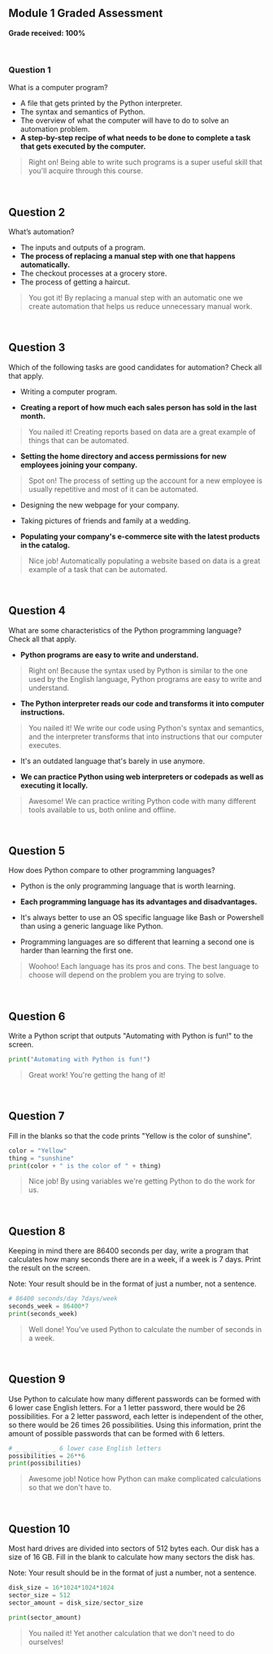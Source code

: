 ## Module 1 Graded Assessment

__Grade received: 100%__

<br>

### Question 1

What is a computer program?

* A file that gets printed by the Python interpreter.
* The syntax and semantics of Python.
* The overview of what the computer will have to do to solve an automation problem.
* **A step-by-step recipe of what needs to be done to complete a task that gets executed by the computer.**

> Right on! Being able to write such programs is a super useful skill that you'll acquire through this course.

<br>

## Question 2

What’s automation?

* The inputs and outputs of a program.
* **The process of replacing a manual step with one that happens automatically.**
* The checkout processes at a grocery store.
* The process of getting a haircut.

> You got it! By replacing a manual step with an automatic one we create automation that helps us reduce unnecessary manual work.

<br>

## Question 3

Which of the following tasks are good candidates for automation? Check all that apply.


* Writing a computer program.

* **Creating a report of how much each sales person has sold in the last month.**
> You nailed it! Creating reports based on data are a great example of things that can be automated.

* **Setting the home directory and access permissions for new employees joining your company.**
>Spot on! The process of setting up the account for a new employee is usually repetitive and most of it can be automated.

* Designing the new webpage for your company.
* Taking pictures of friends and family at a wedding.

* **Populating your company's e-commerce site with the latest products in the catalog.**
> Nice job! Automatically populating a website based on data is a great example of a task that can be automated.

<br>

## Question 4

What are some characteristics of the Python programming language? Check all that apply.

* **Python programs are easy to write and understand.**


> Right on! Because the syntax used by Python is similar to the one used by the English language, Python programs are easy to write and understand.


* **The Python interpreter reads our code and transforms it into computer instructions.**


> You nailed it! We write our code using Python's syntax and semantics, and the interpreter transforms that into instructions that our computer executes.


* It's an outdated language that's barely in use anymore.


* **We can practice Python using web interpreters or codepads as well as executing it locally.**


> Awesome! We can practice writing Python code with many different tools available to us, both online and offline.

<br>

## Question 5

How does Python compare to other programming languages?


* Python is the only programming language that is worth learning.

* **Each programming language has its advantages and disadvantages.**

* It's always better to use an OS specific language like Bash or Powershell than using a generic language like Python.

* Programming languages are so different that learning a second one is harder than learning the first one. 

> Woohoo! Each language has its pros and cons. The best language to choose will depend on the problem you are trying to solve.

<br>

## Question 6

Write a Python script that outputs "Automating with Python is fun!" to the screen.
```python
print("Automating with Python is fun!")
```
> Great work! You're getting the hang of it!

<br>

## Question 7
Fill in the blanks so that the code prints "Yellow is the color of sunshine".
```python
color = "Yellow"
thing = "sunshine"
print(color + " is the color of " + thing)
```
> Nice job! By using variables we're getting Python to do the
work for us.

<br>

## Question 8
Keeping in mind there are 86400 seconds per day, write a program that calculates how many seconds there are in a week, if a week is 7 days.  Print the result on the screen.

Note: Your result should be in the format of just a number, not a sentence.

```python
# 86400 seconds/day 7days/week
seconds_week = 86400*7
print(seconds_week)
```
> Well done! You've used Python to calculate the number of
seconds in a week.

<br>

## Question 9
Use Python to calculate how many different passwords can be formed with 6 lower case English letters.  For a 1 letter password, there would be 26 possibilities.  For a 2 letter password, each letter is independent of the other, so there would be 26 times 26 possibilities.  Using this information, print the amount of possible passwords that can be formed with 6 letters.

```python
# _ _ _ _ _ _ 6 lower case English letters
possibilities = 26**6
print(possibilities)
```
> Awesome job!  Notice how Python can make complicated
calculations so that we don't have to.

<br>

## Question 10

Most hard drives are divided into sectors of 512 bytes each.  Our disk has a size of 16 GB. Fill in the blank to calculate how many sectors the disk has.

Note: Your result should be in the format of just a number, not a sentence.

```python
disk_size = 16*1024*1024*1024
sector_size = 512
sector_amount = disk_size/sector_size

print(sector_amount)
```

> You nailed it! Yet another calculation that we don't need to
do ourselves!
